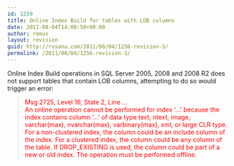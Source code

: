```yaml
---
id: 1259
title: Online Index Build for tables with LOB columns
date: 2011-08-04T14:08:50+00:00
author: remus
layout: revision
guid: http://rusanu.com/2011/08/04/1256-revision-3/
permalink: /2011/08/04/1256-revision-3/
---
```

Online Index Build operations in SQL Server 2005, 2008 and 2008 R2 does not support tables that contain LOB columns, attempting to do so would trigger an error:

> <span style="color:red">Msg 2725, Level 16, State 2, Line &#8230;<br /> An online operation cannot be performed for index &#8216;&#8230;&#8217; because the index contains column &#8216;&#8230;&#8217; of data type text, ntext, image, varchar(max), nvarchar(max), varbinary(max), xml, or large CLR type. For a non-clustered index, the column could be an include column of the index. For a clustered index, the column could be any column of the table. If DROP_EXISTING is used, the column could be part of a new or old index. The operation must be performed offline.</span>